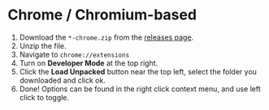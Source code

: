 # Chrome / Chromium-based

1. Download the `*-chrome.zip` from the [releases page](https://github.com/schooltape/schooltape/releases/latest).
2. Unzip the file.
3. Navigate to `chrome://extensions`
4. Turn on __Developer Mode__ at the top right.
5. Click the __Load Unpacked__ button near the top left, select the folder you downloaded and click ok.
6. Done! Options can be found in the right click context menu, and use left click to toggle.
